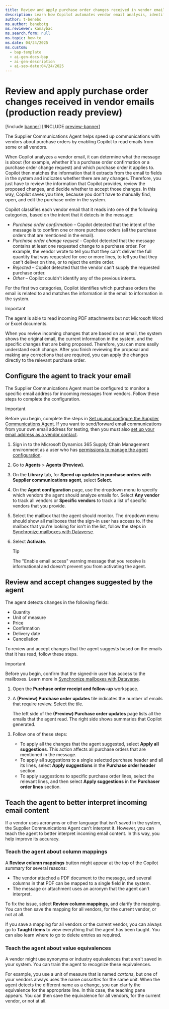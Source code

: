 ```yaml
---
title: Review and apply purchase order changes received in vendor emails (production ready preview)
description: Learn how Copilot automates vendor email analysis, identifies purchase order changes, and helps you apply updates.
author: t-benebo
ms.author: benebotg
ms.reviewer: kamaybac
ms.search.form: null
ms.topic: how-to
ms.date: 04/24/2025
ms.custom:
  - bap-template
  - ai-gen-docs-bap
  - ai-gen-description
  - ai-seo-date:04/24/2025
---
```


# Review and apply purchase order changes received in vendor emails (production ready preview)

[!include [banner](../includes/banner.md)]
[!INCLUDE [preview-banner](~/../shared-content/shared/preview-includes/preview-banner.md)]
<!-- KFM: Preview until further notice -->

The Supplier Communications Agent helps speed up communications with vendors about purchase orders by enabling Copilot to read emails from some or all vendors.

When Copilot analyzes a vendor email, it can determine what the message is about (for example, whether it's a purchase order confirmation or a purchase order change request) and which purchase order it applies to. Copilot then matches the information that it extracts from the email to fields in the system and indicates whether there are any changes. Therefore, you just have to review the information that Copilot provides, review the proposed changes, and decide whether to accept those changes. In this way, Copilot saves you time, because you don't have to manually find, open, and edit the purchase order in the system.

Copilot classifies each vendor email that it reads into one of the following categories, based on the intent that it detects in the message:

- *Purchase order confirmation* – Copilot detected that the intent of the message is to confirm one or more purchase orders (all the purchase orders that are mentioned in the email).
- *Purchase order change request* – Copilot detected that the message contains at least one requested change to a purchase order. For example, the vendor wrote to tell you that they can't deliver the full quantity that was requested for one or more lines, to tell you that they can't deliver on time, or to reject the entire order.
- *Rejected* – Copilot detected that the vendor can't supply the requested purchase order.
- *Other* – Copilot couldn't identify any of the previous intents.

For the first two categories, Copilot identifies which purchase orders the email is related to and matches the information in the email to information in the system.

> [!IMPORTANT]
> The agent is able to read incoming PDF attachments but not Microsoft Word or Excel documents.

When you review incoming changes that are based on an email, the system shows the original email, the current information in the system, and the specific changes that are being proposed. Therefore, you can more easily understand each change. After you finish reviewing the proposal and making any corrections that are required, you can apply the changes directly to the relevant purchase order.

## Configure the agent to track your email

The Supplier Communications Agent must be configured to monitor a specific email address for incoming messages from vendors. Follow these steps to complete the configuration.

> [!IMPORTANT]
> Before you begin, complete the steps in [Set up and configure the Supplier Communications Agent](./supplier-com-agent-setup.md). If you want to send/forward email communications from your own email address for testing, then you must also [set up your email address as a vendor contact](supplier-com-agent-setup.md#own-email).

1. Sign in to the Microsoft Dynamics 365 Supply Chain Management environment as a user who has [permissions to manage the agent configuration](./supplier-com-agent-setup.md#permissions-for-users-who-manage-the-agent-configuration).
1. Go to **Agents** \> **Agents (Preview)**.
1. On the **Library** tab, for **Speed up updates in purchase orders with Supplier communications agent**, select **Select**.
1. On the **Agent configuration** page, use the dropdown menu to specify which vendors the agent should analyze emails for. Select **Any vendor** to track all vendors or **Specific vendors** to track a list of specific vendors that you provide.
1. Select the mailbox that the agent should monitor. The dropdown menu should show all mailboxes that the sign-in user has access to. If the mailbox that you're looking for isn't in the list, follow the steps in [Synchronize mailboxes with Dataverse](./supplier-com-agent-setup.md#synchronize-mailboxes-with-dataverse).
1. Select **Activate**.

    > [!TIP]
    > The "Enable email access" warning message that you receive is informational and doesn't prevent you from activating the agent.

## Review and accept changes suggested by the agent

The agent detects changes in the following fields:

- Quantity
- Unit of measure
- Price
- Confirmation
- Delivery date
- Cancellation

To review and accept changes that the agent suggests based on the emails that it has read, follow these steps.

> [!IMPORTANT]
> Before you begin, confirm that the signed-in user has access to the mailboxes. Learn more in [Synchronize mailboxes with Dataverse](./supplier-com-agent-setup.md#synchronize-mailboxes-with-dataverse).

1. Open the **Purchase order receipt and follow-up** workspace.
1. A **(Preview) Purchase order updates** tile indicates the number of emails that require review. Select the tile.

    The left side of the **(Preview) Purchase order updates** page lists all the emails that the agent read. The right side shows summaries that Copilot generated.

1. Follow one of these steps:

    - To apply all the changes that the agent suggested, select **Apply all suggestions**. This action affects all purchase orders that are mentioned in the message.
    - To apply all suggestions to a single selected purchase header and all its lines, select **Apply suggestions** in the **Purchase order header** section.
    - To apply suggestions to specific purchase order lines, select the relevant lines, and then select **Apply suggestions** in the **Purchaser order lines** section.

## Teach the agent to better interpret incoming email content

If a vendor uses acronyms or other language that isn't saved in the system, the Supplier Communications Agent can't interpret it. However, you can teach the agent to better interpret incoming email content. In this way, you help improve its accuracy.

### Teach the agent about column mappings

A **Review column mappings** button might appear at the top of the Copilot summary for several reasons:

- The vendor attached a PDF document to the message, and several columns in that PDF can be mapped to a single field in the system.
- The message or attachment uses an acronym that the agent can't interpret.

To fix the issue, select **Review column mappings**, and clarify the mapping. You can then save the mapping for all vendors, for the current vendor, or not at all.

If you save a mapping for all vendors or the current vendor, you can always go to **Taught items** to view everything that the agent has been taught. You can also learn where to go to delete entries as required.

### Teach the agent about value equivalences

A vendor might use synonyms or industry equivalences that aren't saved in your system. You can train the agent to recognize these equivalences.

For example, you use a unit of measure that is named *cartons*, but one of your vendors always uses the name *cassettes* for the same unit. When the agent detects the different name as a change, you can clarify the equivalence for the appropriate line. In this case, the teaching pane appears. You can then save the equivalence for all vendors, for the current vendor, or not at all.

